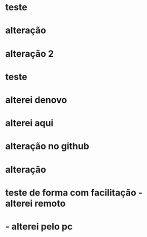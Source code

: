 # teste 
# alteração
# alteração 2
# teste
# alterei denovo
# alterei aqui
# alteração no github
# alteração
# teste de forma com facilitação - alterei remoto
# - alterei pelo pc